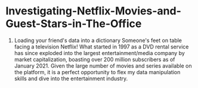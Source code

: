# Investigating-Netflix-Movies-and-Guest-Stars-in-The-Office
1. Loading your friend's data into a dictionary Someone's feet on table facing a television  Netflix! What started in 1997 as a DVD rental service has since exploded into the largest entertainment/media company by market capitalization, boasting over 200 million subscribers as of January 2021.  Given the large number of movies and series available on the platform, it is a perfect opportunity to flex my data manipulation skills and dive into the entertainment industry.
